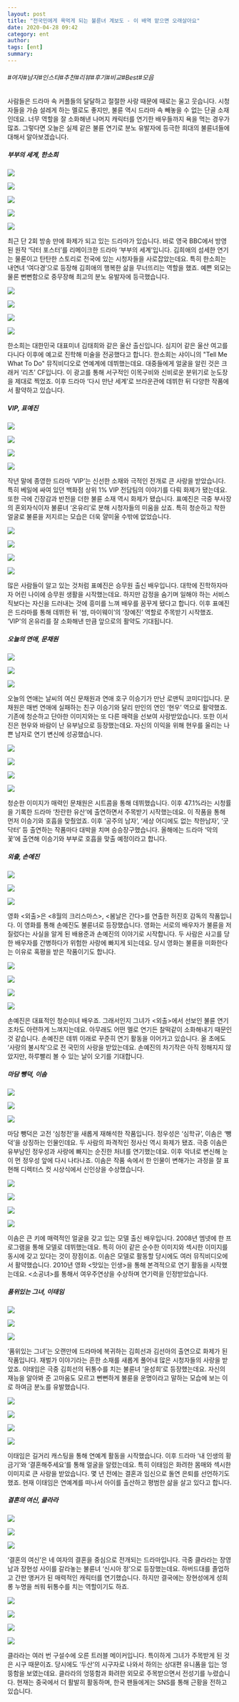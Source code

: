 ```yaml
---
layout: post
title: "전국민에게 욕먹게 되는 불륜녀 계보도 - 이 배역 맡으면 오래살아요" 
date: 2020-04-28 09:42
category: ent
author: 
tags: [ent]
summary: 
---
```


###### #여자#남자#인스타#추천#리뷰#후기#비교#Best#모음


사람들은 드라마 속 커플들의 달달하고 절절한 사랑 때문에 때로는 울고 웃습니다. 시청자들을 가슴 설레게 하는 멜로도 좋지만, 불륜 역시 드라마 속 빼놓을 수 없는 단골 소재인데요. 너무 역할을 잘 소화해낸 나머지 캐릭터를 연기한 배우들까지 욕을 먹는 경우가 많죠. 그렇다면 오늘은 실제 같은 불륜 연기로 분노 유발자에 등극한 희대의 불륜녀들에 대해서 알아보겠습니다.

##### 부부의 세계, 한소희

![](https://post-phinf.pstatic.net/MjAyMDA0MDNfMjk3/MDAxNTg1OTA3OTk1NzI4.3AVYKGWplxE4PgHGn43Tl8KDP3ULYHvcLdGEmcI-opUg.xLrRuhTjV2OQ_3yZXBEhCeDMEcvw7X9O2HJ3r1KbSTwg.JPEG/image_738115121585907584102.jpg?type=w1200)

![](https://post-phinf.pstatic.net/MjAyMDA0MDNfMTI4/MDAxNTg1OTA3OTQxODc3.tDFoQ_zmCxtbBg3lAYw5VC-2MXARANls0n3oo5mRxvQg.2YaINV7nrzAbFGqxUpE6PhWzOq4Nk0xpMcJ4fsBCy_Ug.GIF/1.gif?type=w1200)

![](https://post-phinf.pstatic.net/MjAyMDA0MDNfMTgz/MDAxNTg1OTA4MDE5NjA0.27T86ThzT1GD25ucjx_icKXKG-5V0Ibtqaa8Qstkf2Ug.5b7sudMpT9e-rOfIyFJQhpd42gJe12tlL5_ihGm9V_og.JPEG/image_6703042941585908005440.jpg?type=w1200)

![](https://post-phinf.pstatic.net/MjAyMDA0MDZfMTcz/MDAxNTg2MTczMDAxMTUy._AeKizTsSQhTG7Nik6YO_QYLYJzGIphJaPRqHnxrg4sg.l1vxDNfDb9oeocwGzbsEyeEG2NMRtJh_vnmhyA-6WFEg.JPEG/Untitled-9SD.jpg?type=w1200)

![](https://post-phinf.pstatic.net/MjAyMDA0MDZfMjA0/MDAxNTg2MTcyODg0OTIy.f_GYnQpG4CE-JWLscs_ay9-5cXgz26IHmK85PIdnm6Qg.46qGHDlOYfFSNjDIMMie9Py1AJWBXM4jQsCXd_MbMoIg.JPEG/Untitled-5DF.jpg?type=w1200)

최근 단 2회 방송 만에 화제가 되고 있는 드라마가 있습니다. 바로 영국 BBC에서 방영된 원작 ‘닥터 포스터’를 리메이크한 드라마 ‘부부의 세계’입니다. 김희애의 섬세한 연기는 물론이고 탄탄한 스토리로 전국에 있는 시청자들을 사로잡았는데요. 특히 한소희는 내연녀 ‘여다경’으로 등장해 김희애의 행복한 삶을 무너뜨리는 역할을 했죠. 예쁜 외모는 물론 뻔뻔함으로 중무장해 최고의 분노 유발자에 등극했습니다.  

![](https://post-phinf.pstatic.net/MjAyMDA0MDNfNzIg/MDAxNTg1OTA4MjMxMTA5.XOQXCi5VmKJd5lrmVy2R7MSsRIgrIwFS-L11AmcQv_8g.8Az-gQP17TimUmctnCUFyCpURsf_qirrbAkHbVvGbU0g.GIF/%ED%95%9C%EC%86%8C%ED%9D%AC_%EA%B4%91%EA%B3%A0.gif?type=w1200)

![](https://post-phinf.pstatic.net/MjAyMDA0MDZfMTc3/MDAxNTg2MTcyOTEzMTkz.ZVLAidjOD83k8O964WEQtNS0kyWiIHPRk6--ve-rRD8g.3TMMxBpWfVxVBkajwdoIY5YUtBk3K9sGUgmP7wU0TZUg.JPEG/%EC%BA%A1%EC%B2%98KLDSFLKJSDLF.JPG?type=w1200)

![](https://post-phinf.pstatic.net/MjAyMDA0MDNfMjEx/MDAxNTg1OTA4Mjg1MzE0.M0msIBGzo1t3hVEdDPVcQ847K_kEBZrQfNHVnc1ztjcg.wXMqVM3AXjP0Zafx0C0RBGpdu63O27sYfE0JgmzX-0Qg.JPEG/201906240934222560730_20190624093453_02_20190624093612136.jpg?type=w1200)

![](https://post-phinf.pstatic.net/MjAyMDA0MDNfMTUw/MDAxNTg1OTA4MjkyMjg5.sZjIf7OqEdsDkCcaEISzdP5HJgQ_RwGUX1zYl-GnPrgg.X14kj3LEYo7lm_UkPTcjHjnz51dYSO8ev8UaJKNzcuIg.JPEG/IMG_20180615_220655.jpg?type=w1200)

한소희는 대한민국 대표미녀 김태희와 같은 울산 출신입니다. 심지어 같은 울산 여고를 다니다 이후에 예고로 진학해 미술을 전공했다고 합니다. 한소희는 샤이니의 "Tell Me What To Do" 뮤직비디오로 연예계에 데뷔했는데요. 대중들에게 얼굴을 알린 것은 크래커 ‘리츠’ CF입니다. 이 광고를 통해 서구적인 이목구비와 신비로운 분위기로 눈도장을 제대로 찍었죠. 이후 드라마 ‘다시 만난 세계’로 브라운관에 데뷔한 뒤 다양한 작품에서 활약하고 있습니다.

##### VIP, 표예진

![](https://post-phinf.pstatic.net/MjAyMDA0MDNfMTYg/MDAxNTg1OTA5MDMxOTM3.vUdJYi0PRIEYgM9_Cjz69y3T8neJXlxSY7bXPKzI1zgg.ejcjntu68fpG14ZPWe75cOKwbu8nWwMUW9jwJw2_e48g.JPEG/image_6602286141585909014403.jpg?type=w1200)

![](https://post-phinf.pstatic.net/MjAyMDA0MDZfNiAg/MDAxNTg2MTczMDcxMDA5.MHShhDKBNbW9zYpurVV0XDfgfjcTEr0OmNDIsrePl20g.x6eJ1JfWRefvnG6z96J66TNDHvbSIijz2M5KfbxnZ8Ig.JPEG/SDFSDF.jpg?type=w1200)

![](https://post-phinf.pstatic.net/MjAyMDA0MDNfMzIg/MDAxNTg1OTA5MjQyMzY0.H8MF1ODpHfqtoWV5Vj8dI4zsshB_dYB-xcvK04rb55cg.2apKWrKlhGtYpolk9K75xfhX0hbsQKasqD9G4RsjiKgg.JPEG/image_4949953011585909219196.jpg?type=w1200)

![](https://post-phinf.pstatic.net/MjAyMDA0MDNfMTQz/MDAxNTg1OTA4NDg1MDQ3.Hn1dD3f9ucxeNIAM_G7BiyQj9DMrnfpeYTXEJiIvN10g.v2cXlTBjpgRqZWn6cwOUBERBC9gzXkzCJ7XcZkqUYa0g.GIF/2.gif?type=w1200)

작년 말에 종영한 드라마 ‘VIP’는 신선한 소재와 극적인 전개로 큰 사랑을 받았습니다. 특히 베일에 싸여 있던 백화점 상위 1% VIP 전담팀의 이야기를 다뤄 화제가 됐는데요. 또한 극에 긴장감과 반전을 더한 불륜 소재 역시 화제가 됐습니다. 표예진은 극중 부사장의 혼외자식이자 불륜녀 ‘온유리’로 분해 시청자들의 미움을 샀죠. 특히 청순하고 착한 얼굴로 불륜을 저지르는 모습은 더욱 얄미울 수밖에 없었습니다.  

![](https://post-phinf.pstatic.net/MjAyMDA0MDNfMTcy/MDAxNTg1OTA5NDE4MTc3.xpJGiWn08ldWybUnoJcdZuF_vvj6BY40ZG6k6mROFw8g.sxQZtn6mPOKX6dMxpcfJ8x-PtEU33RFZ5g05YWECfpEg.JPEG/0000192339_001_20170625155530665.jpg?type=w1200)

![](https://post-phinf.pstatic.net/MjAyMDA0MDNfMjc3/MDAxNTg1OTA5NDM4NDk4.rSMc-jIQrZEybGb-512f-C0C_cKi1HguJRO0fPjLcOQg.ZLsuy95KxoZIv-_NU6bwVIF7PbmaHrR4-_ZFW0jOa1Ig.JPEG/image_1853321651585909426930.jpg?type=w1200)

![](https://post-phinf.pstatic.net/MjAyMDA0MDNfMjMw/MDAxNTg1OTA5NTYwMTcw.3sYybE6hAagS8NI_4fU1CKlAjbO-QpyG7-J8Bmw7rpcg.EvhI4xDlZ7YQdf7yyi-ePTYB2y8nqo8cATMV6RAsRa4g.JPEG/image_8995359351585909549313.jpg?type=w1200)

![](https://post-phinf.pstatic.net/MjAyMDA0MDZfMzcg/MDAxNTg2MTczMTQ0NjQy.pFQp6yqM1aDrpqhk73unBRze0Mq9aNeOUHwm8vDf6Gkg.bqXsnkXhxtbK8PInYuSRhcxV8_ila6nSctGGhA6tal4g.JPEG/Untitled-11SD.jpg?type=w1200)

많은 사람들이 알고 있는 것처럼 표예진은 승무원 출신 배우입니다. 대학에 진학하자마자 어린 나이에 승무원 생활을 시작했는데요. 하지만 감정을 숨기며 일해야 하는 서비스직보다는 자신을 드러내는 것에 흥미를 느껴 배우를 꿈꾸게 됐다고 합니다. 이후 표예진은 드라마를 통해 데뷔한 뒤 ‘쌈, 마이웨이’의 ‘장예진’ 역할로 주목받기 시작했죠. ‘VIP'의 온유리를 잘 소화해낸 만큼 앞으로의 활약도 기대됩니다.

##### 오늘의 연애, 문채원

![](https://post-phinf.pstatic.net/MjAyMDA0MDNfMTA4/MDAxNTg1OTA5OTE5MTEx.v6f-YxR_wOKtpZFwv3D2RazjN8iPQevRxye5iE_p7GUg.npXw2Mqk5g_9VHbDwuqnRbs38sS5s4Ke6IsqcMA05yYg.JPEG/1602051432378830.jpg?type=w1200)

![](https://post-phinf.pstatic.net/MjAyMDA0MDNfMTQ0/MDAxNTg1OTEwMDIzNDQw.eN5Rwi99MUvuBDX4aqUi4axOm8KRfgqaaQCSbZ0RdiAg.jiOA9NF2gMJnm6hFqI8axlEIpUZb97npNegFv6Gur-sg.JPEG/image_9149643981585909997509.jpg?type=w1200)

![](https://post-phinf.pstatic.net/MjAyMDA0MDNfMTYz/MDAxNTg1OTA5OTcyNDky.KRd9hQDAIk6gWQnJw1l7MCygd0zcLw-_FPHSgxsrRhwg.gNNIzLo3NlkwA40F9bXe7Qx0SuPju86sQKHAq_hhK0kg.GIF/3.gif?type=w1200)

오늘의 연애는 날씨의 여신 문채원과 연애 호구 이승기가 만난 로맨틱 코미디입니다. 문채원은 매번 연애에 실패하는 친구 이승기와 달리 만인의 연인 ‘현우’ 역으로 활약했죠. 기존에 청순하고 단아한 이미지와는 또 다른 매력을 선보여 사랑받았습니다. 또한 이서진은 현우와 바람이 난 유부남으로 등장했는데요. 자신의 이익을 위해 현우를 울리는 나쁜 남자로 연기 변신에 성공했습니다.  

![](https://post-phinf.pstatic.net/MjAyMDA0MDNfMjQz/MDAxNTg1OTEwMjcxMTU2.yYrjhDDRNW6ZtFZ4mVplIoF1Tv8uX-A_b1VBFNimzNAg.uUzpmuniT3bPECupu__wuIDOEJ1-HTi5GUndpG_ErLog.PNG/image_8905396301585910255130.png?type=w1200)

![](https://post-phinf.pstatic.net/MjAyMDA0MDNfMjg0/MDAxNTg1OTEwMjgwNjUw.DGim1XFZlT8RSb9V3d8pJU_RJMh994x1R2Jx_pRV8bYg.JY56dp6sERA1FZImU7Khz5tDWAhE3dhKUf9zKbMDAB4g.JPEG/1.jpg?type=w1200)

![](https://post-phinf.pstatic.net/MjAyMDA0MDNfMjM5/MDAxNTg1OTEwNDUyODI5.sZDHqtH2ImrxATL8PrnAeSW7-81Jg4KNtuG27i02Sdgg.1cC8QLf2DK2TA8Ol0nGelJ_brP6DUVF86DBxa6i3s-Ag.JPEG/image_4750366171585910435866.jpg?type=w1200)

![](https://post-phinf.pstatic.net/MjAyMDA0MDNfMTEw/MDAxNTg1OTEwNDc5NzMz.vHs24zCpRsqVHC8e8msU8TaWo2u-S8heSbnv9DSiWmgg.M8c3s4zwr7WmuH_zYItETloTZRAacZ9JHe8NkP66jw8g.JPEG/image_1737170121585910462266.jpg?type=w1200)

청순한 이미지가 매력인 문채원은 시트콤을 통해 데뷔했습니다. 이후 47.1%라는 시청률을 기록한 드라마 ‘찬란한 유산’에 출연하면서 주목받기 시작했는데요. 이 작품을 통해 먼저 이승기와 호흡을 맞췄었죠. 이후 ‘공주의 남자’, ‘세상 어디에도 없는 착한남자’, ‘굿닥터’ 등 출연하는 작품마다 대박을 치며 승승장구했습니다. 올해에는 드라마 ‘악의 꽃’에 출연해 이승기와 부부로 호흡을 맞출 예정이라고 합니다.

##### 외출, 손예진

![](https://post-phinf.pstatic.net/MjAyMDA0MDNfMjkg/MDAxNTg1OTEwNjU1NzYz.YZnMglcAHuBVs4h8hcE9OKuoatyuU6Zf5yfVXo1ufgEg.IYBZTVqjxWJJRdSPEO0BYna2notii0102sQ9D65KDIUg.JPEG/%C2%B9_%C2%BF__%C3%98_%C2%BC_%C2%B9_%C3%B8_%C2%BF____02.jpg?type=w1200)

![](https://post-phinf.pstatic.net/MjAyMDA0MDNfMTgw/MDAxNTg1OTEwNjY5MTI2.b4BMCTtlqD95gWCxH48sZyAMI9C4U_GxUraBXbiEZVwg.nGhdhplu5IRb1DflxPZFsxI8hWzLJonHXwedcRmVJjYg.GIF/a6707188fdfdaba54513166a3e1af6ca.gif?type=w1200)

![](https://post-phinf.pstatic.net/MjAyMDA0MDNfMjEx/MDAxNTg1OTEwNzExMjcz.dWn7iShpfJ0xHtTTs3mbmwb5gMUfIHggaXluSHaKdJ4g.1hh8G9j7Qh9BI01Iyx2CN7OEmgH72QFeHHndAj0p0pAg.JPEG/image_614075121585910679445.jpg?type=w1200)

영화 <외출>은 <8월의 크리스마스>, <봄날은 간다>를 연출한 허진호 감독의 작품입니다. 이 영화를 통해 손예진도 불륜녀로 등장했습니다. 영화는 서로의 배우자가 불륜을 저질렀다는 사실을 알게 된 배용준과 손예진의 이야기로 시작합니다. 두 사람은 사고를 당한 배우자를 간병하다가 위험한 사랑에 빠지게 되는데요. 당시 영화는 불륜을 미화한다는 이유로 혹평을 받은 작품이기도 합니다.  

![](https://post-phinf.pstatic.net/MjAyMDA0MDNfMjY5/MDAxNTg1OTExMjQwNzQw.2T3dLcOmGiVsnx9z8MGdElQoSoJAZhPX0BiqSZlFYVIg.RwuJn4qr0f6TBUMnfD8S1QliE_4TzjaFpQQr6CvLtbYg.JPEG/image_9843842731585911222458.jpg?type=w1200)

![](https://post-phinf.pstatic.net/MjAyMDA0MDNfMTMg/MDAxNTg1OTExMTU5MzQ3.bYwI0L1wh9fRQuUhzqReOkuSRUCBvv31VQi9Q-3_Yjwg.cVDL-ntx9TGcYhfyr3kEX4r4iJYbNBI61qLY4pwspXwg.GIF/1356753687.gif?type=w1200)

![](https://post-phinf.pstatic.net/MjAyMDA0MDZfOSAg/MDAxNTg2MTczMjY5NDE4.zJtNm_62V5Gl2dYZol57bB5yk6jekxWyr3KjUUhR3P4g.5EmvvCFwg1v2BMlbmgv_7luePy-B87ArF-argkHNrdIg.JPEG/image_4369601001586173258199.jpg?type=w1200)

![](https://post-phinf.pstatic.net/MjAyMDA0MDZfMjY1/MDAxNTg2MTczMjQ0NjY2.2IDNlQ4von5QiP3XNwGP6cjr5pjPKCXQ3ZhPqcMqn6Yg.ojM32-CpAWd3rFtoGudj1pYluRHiAKDYgyTb_Lm-JSUg.JPEG/Untitled-12D.jpg?type=w1200)

손예진은 대표적인 청순미녀 배우죠. 그래서인지 그녀가 <외출>에서 선보인 불륜 연기조차도 아련하게 느껴지는데요. 아무래도 어떤 멜로 연기든 찰떡같이 소화해내기 때문인 것 같습니다. 손예진은 데뷔 이래로 꾸준히 연기 활동을 이어가고 있습니다. 올 초에도 ‘사랑의 불시착’으로 전 국민의 사랑을 받았는데요. 손예진의 차기작은 아직 정해지지 않았지만, 하루빨리 볼 수 있는 날이 오기를 기대합니다.

##### 마담 뺑덕, 이솜

![](https://post-phinf.pstatic.net/MjAyMDA0MDNfOTUg/MDAxNTg1OTExNzg0MzI5.vjHV_dadgg45PLmCJ2jGvTXyD4Oi7wnul4mAxLm6d2og.AUx0tpPQI3wSA0zj1F60pGF8v9OhsEUlqngvJ1Z5m1sg.JPEG/g.jpg?type=w1200)

![](https://post-phinf.pstatic.net/MjAyMDA0MDNfMTQ4/MDAxNTg1OTExODM3MzQ4.PrSJfQxjxykttEUxH-lxyq_ynmohdMdc7e5D6wQuUeQg.nvr8kFEiFYZt3gNgog6UVGl6qdvdozDScn3RW47yla0g.GIF/GIF.gif?type=w1200)

![](https://post-phinf.pstatic.net/MjAyMDA0MDNfMTc4/MDAxNTg1OTExOTkzODM4.d0NGdk7er5BKpZ0FWdvW8qvgZO-liNAVOrln3aVXe6kg.pXYJj8h8usgTvc--NMhZSNxDZ1wUk741VJoHlhLojxsg.JPEG/image_3937979751585911850716.jpg?type=w1200)

마담 뺑덕은 고전 ‘심청전’을 새롭게 재해석한 작품입니다. 정우성은 ‘심학규’,  이솜은 ‘뺑덕’을 상징하는 인물인데요. 두 사람의 파격적인 정사신 역시 화제가 됐죠. 극중 이솜은 유부남인 정우성과 사랑에 빠지는 순진한 처녀를 연기했는데요. 이후 악녀로 변신해 눈이 먼 정우성 앞에 다시 나타나죠. 이솜은 작품 속에서 한 인물이 변해가는 과정을 잘 표현해 디렉터스 컷 시상식에서 신인상을 수상했습니다.  

![](https://post-phinf.pstatic.net/MjAyMDA0MDNfMTg0/MDAxNTg1OTEyMjYwNzM2.kaYBYi11F5adPF7JkChOGlmfLOCi6c8WJeV7RP1FOwMg.d_izjAkWZvv8drwOBJNye2xakN-LqNshnamHoTvoQKcg.JPEG/2012-01-21_02%3B26%3B06.jpg?type=w1200)

![](https://post-phinf.pstatic.net/MjAyMDA0MDNfODcg/MDAxNTg1OTEyMjY4NTI2.XYYBeODF3DAYdand6OoDEqYiG0BSzgMa9Fd1GCt3OhMg.Z8uVRz12yg7DeNLapzrtUUJwxRblggoLnnKFy2GoAQ0g.JPEG/745f21a1da5d103569e675663cec2880_99_20140820115902.jpg?type=w1200)

![](https://post-phinf.pstatic.net/MjAyMDA0MDNfMTcy/MDAxNTg1OTEyNDU1MDUx.2qSLiLFi2mWEDRFik0IVvSm0kEAiY04-7GFboFCxRzwg.k9oZcL-Unyqm_2pLbe2m9hPnChdQb26USCpM4udfsqUg.JPEG/image_2677680011585912403898.jpg?type=w1200)

![](https://post-phinf.pstatic.net/MjAyMDA0MDNfMjAg/MDAxNTg1OTEyMzI0MjMz.G_XTeoIXKnaeEpy7NO9O959h4KJbZMsIJvZZp_L-xJkg.EvBIBsKnNGskE97Jc12Ar6oT8glWhOo-bX3YqACxtWIg.JPEG/image_5171838201585912282133.jpg?type=w1200)

이솜은 큰 키에 매력적인 얼굴을 갖고 있는 모델 출신 배우입니다. 2008년 엠넷에 한 프로그램을 통해 모델로 데뷔했는데요. 특히 아이 같은 순수한 이미지와 섹시한 이미지를 동시에 갖고 있다는 것이 장점이죠. 이솜은 모델로 활동할 당시에도 여러 뮤직비디오에서 활약했습니다. 2010년 영화 <맛있는 인생>을 통해 본격적으로 연기 활동을 시작했는데요. <소공녀>를 통해서 여우주연상을 수상하며 연기력을 인정받았습니다.

##### 품위있는 그녀, 이태임

![](https://post-phinf.pstatic.net/MjAyMDA0MDNfMTYz/MDAxNTg1OTEyNzgwNzYx.UeBPHlAB1G9MnnPMllaATIHpypRGTcmieCRF19QrBRcg.m2SoSMTZcopAosYZa8pV6U_0SWr1Za4kMTtznohXOkYg.JPEG/1086981_245162_541.jpg?type=w1200)

![](https://post-phinf.pstatic.net/MjAyMDA0MDNfMTQz/MDAxNTg1OTEyNzk2NTc1.3cJtHfHUPkqSawT8uyeWV-gv1GnvqD9nf9sQxNK6vwAg.Lz8f-HhHjYv3_m_ML0d5wDddIdTIe91nwF7H3ZgwhDIg.GIF/GIF.gif?type=w1200)

![](https://post-phinf.pstatic.net/MjAyMDA0MDNfNzEg/MDAxNTg1OTEyODc5NzUx.in6_nYxHLM8F8s_jI1O0wE2Vd32YpScaq8TzRwWQYzgg.vCDTivxJvp_HfvJOXZoNBKALMw--3GcJpUd8Qq_FLl4g.JPEG/image_5058288721585912810465.jpg?type=w1200)

‘품위있는 그녀’는 오랜만에 드라마에 복귀하는 김희선과 김선아의 출연으로 화제가 된 작품입니다. 재벌가 이야기라는 흔한 소재를 새롭게 풀어내 많은 시청자들의 사랑을 받았죠. 이태임은 극중 김희선의 뒤통수를 치는 불륜녀 ‘윤성희’로 등장했는데요. 자신의 재능을 알아봐 준 고마움도 모르고 뻔뻔하게 불륜을 운명이라고 말하는 모습에 보는 이로 하여금 분노를 유발했습니다.  

![](https://post-phinf.pstatic.net/MjAyMDA0MDNfMjM1/MDAxNTg1OTEzODk3ODU3.Mt69Mo2v7IDMHot4E8nMzGNJTIM1eGIqaKU9TChZ8-Mg.38q8xI3Nev15KeCUf3iewJvS9Ddop7dcDebvdURRQbsg.JPEG/20176137148878099500_20170306151958484.jpg?type=w1200)

![](https://post-phinf.pstatic.net/MjAyMDA0MDNfMSAg/MDAxNTg1OTEzOTc3NjA3.P454kbB1tQ7Xiyo_U5R_IvmRNcLomJuQe99_swK-_tsg.0AieX7iHa5rXJh2Slcu340j2bCpEs0yAGTDB1tXWc0kg.JPEG/image_4357881151585913906130.jpg?type=w1200)

![](https://post-phinf.pstatic.net/MjAyMDA0MDNfMTUy/MDAxNTg1OTEzOTkwMTQ5.F0XimaMgETppeQAJr_3lzjEx46YcOE-ltlwr7E-PB18g.oI5Zb4dl7Rwzt2KmdrFUoCCR8YLrce-uckE2F3hGWiQg.JPEG/0000167612_001_20190723163834013.jpg?type=w1200)

![](https://post-phinf.pstatic.net/MjAyMDA0MDNfMjI3/MDAxNTg1OTEzOTk5MDE4.0jPm5x5k4kM5uMeyrioz1hlV7fMoi1tfDxqwVezcCFUg.AmCNmLVMqZssR4iBDQqcEc8UeFlYXWWqyod5lmAAvdEg.JPEG/2019072313339671_20190723131507102.jpg?type=w1200)

이태임은 길거리 캐스팅을 통해 연예계 활동을 시작했습니다. 이후 드라마 ‘내 인생의 황금기’와 ‘결혼해주세요’를 통해 얼굴을 알렸는데요. 특히 이태임은 화려한 몸매와 섹시한 이미지로 큰 사랑을 받았습니다. 몇 년 전에는 결혼과 임신으로 돌연 은퇴를 선언하기도 했죠. 현재 이태임은 연예계를 떠나서 아이를 출산하고 평범한 삶을 살고 있다고 합니다.

##### 결혼의 여신, 클라라

![](https://post-phinf.pstatic.net/MjAyMDA0MDNfMTYx/MDAxNTg1OTEzNjQzMjkw.igdERXPCEz2NILhTeQtKRB0p5y7BfYNa6h8MwDRJNoIg.hFKyl1uhvO1QoFVgGGRB6rbjXbvx-0aghVTxh5J6-UEg.JPEG/d654f5f45e0ba5a419aa96b3e935defe.jpg?type=w1200)

![](https://post-phinf.pstatic.net/MjAyMDA0MDNfMjU1/MDAxNTg1OTEzNjcxOTAy.YJhE7UxgEK-oUlzsmno1hNSV9tDBe1Dkeq8Pbb_xs9Yg.gR9Zma77aeu2FW2NmLccG3QT1di3chE6BCIPX0s155Qg.GIF/2.gif?type=w1200)

![](https://post-phinf.pstatic.net/MjAyMDA0MDNfMTU3/MDAxNTg1OTEzNzU2NjA2.cZ2fJYWTsR0wIIdRBDXg5vrN_r_Qx9kpBQlBsZYE4bIg.iWjR0VMk-pB1LTMA4SGiWgSZyW04iV4XYBvopcUOMEEg.JPEG/image_6374374811585913684474.jpg?type=w1200)

‘결혼의 여신’은 네 여자의 결혼을 중심으로 전개되는 드라마입니다. 극중 클라라는 장영남과 장현성 사이를 갈라놓는 불륜녀 ‘신시아 정’으로 등장했는데요. 하버드대를 졸업하고 간판 앵커가 된 매력적인 캐릭터를 연기했습니다. 하지만 결국에는 장현성에게 성희롱 누명을 씌워 뒤통수를 치는 역할이기도 하죠.  

![](https://post-phinf.pstatic.net/MjAyMDA0MDNfMjMy/MDAxNTg1OTE0NDMyOTMw.9g7OiPCIPF-6VgARTiZyR1LIkizgc7-gueeINiky_xkg.z0htb-V4oXbDl-44PWau0GBAp9vgZHIWZ_fAKwO6KVog.JPEG/image_1947637421585914341264.jpg?type=w1200)

![](https://post-phinf.pstatic.net/MjAyMDA0MDNfOTEg/MDAxNTg1OTE0NTM5Mjk1.Sc3NtZsPYjzpMMjvgUu083EGSmZFAexYev3aV9LD7qkg.NXNbG5GpAVeYFw6WQSJZ6Ve3YwAiByGFU37VYlN9Dkcg.JPEG/image_7363863221585914449391.jpg?type=w1200)

![](https://post-phinf.pstatic.net/MjAyMDA0MDNfMjAz/MDAxNTg1OTE0NjU4NzU3.f75m0xg3y4Lvyi2SR9vw1Eovnd4FxHShc6PvE5RzS6Yg.jPLLurR-YJAw-Bz5dOu4XiP4iO8BEdR02THNYAIzFtEg.JPEG/0000148126_001_20190701030111180.jpg?type=w1200)

![](https://post-phinf.pstatic.net/MjAyMDA0MDNfNzkg/MDAxNTg1OTE0NjQ5OTI3.Po4z3SsrfH8TXVjZew0voe-khc66JxX9lvplqaWYU-cg.fVts00uYiE1GwRW-E8Py5tG_qUXW1lGxFH5eCORpDdQg.JPEG/image_4835803101585914551464.jpg?type=w1200)

클라라는 여러 번 구설수에 오른 트러블 메이커입니다. 특이하게 그녀가 주목받게 된 것은 시구 때문이죠. 당시에도 ‘두산’의 시구자로 나와서 하의는 상대편 유니폼을 입는 엉뚱함을 보였는데요. 클라라의 엉뚱함과 화려한 외모로 주목받으면서 전성기를 누렸습니다. 현재는 중국에서 더 활발히 활동하며, 한국 팬들에게는 SNS를 통해 근황을 전하고 있습니다.
